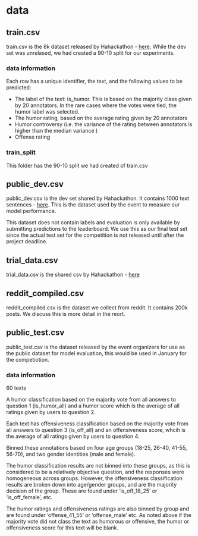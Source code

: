 # data

## train.csv

train.csv is the 8k dataset released by Hahackathon - [here](https://competitions.codalab.org/competitions/27446#participate). While the dev set was unrelased, we had created a 90-10 split for our experiments. 

### data information

Each row has a unique identifier, the text, and the following values to be predicted:

* The label of the text: is_humor.  This is based on the majority class given by 20 annotators. In the rare cases where the votes were tied, the humor label was selected. 
* The humor rating, based on the average rating given by 20 annotators 
* Humor controversy (i.e. the variance of the rating between annotators is higher than the median variance )
* Offense rating

### train_split
This folder has the 90-10 split we had created of train.csv

## public_dev.csv

public_dev.csv is the dev set shared by Hahackathon. It contains 1000 text sentences - [here](https://competitions.codalab.org/competitions/27446#participate). This is the dataset used by the event to measure our model performance. 

This dataset does not contain labels and evaluation is only available by submitting predictions to the leaderboard. We use this as our final test set since the actual test set for the competition is not released until after the project deadline.

## trial_data.csv

trial_data.csv is the shared csv by Hahackathon - [here](https://competitions.codalab.org/competitions/27446#participate)


## reddit_compiled.csv

reddit_compiled.csv is the dataset we collect from reddit. It contains 200k posts. We discuss this is more detail in the reort. 

## public_test.csv
public_test.csv is the dataset released by the event organizers for use as the public dataset for model evaluation, this would be used in January for the competiotion. 

### data information

60 texts

A humor classification based on the majority vote from all answers to question 1 (is_humor_all) and a humor score which is the average of all ratings given by users to question 2. 

Each text has offensiveness classification based on the majority vote from all answers to question 3 (is_off_all) and an offensiveness score, whcih is the average of all ratings given by users to question 4. 

Binned these annotations based on four age groups (18-25, 26-40, 41-55, 56-70), 
and two gender identities (male and female). 

The humor classification results are not binned into these groups, as this is considered to be a relatively objective question, and the responses were homogeneous across groups. However, the offensiveness classification results are broken down into age/gender groups, and are the majority decision of the group. These are found under ‘is_off_18_25’ or ‘is_off_female’, etc. 

The humor ratings and offensiveness ratings are also binned by group and are found under ‘offense_41_55’ or ‘offense_male’ etc. As noted above if the majority vote did not class the text as humorous or offensive, the humor or offensiveness score for this text will be blank. 

